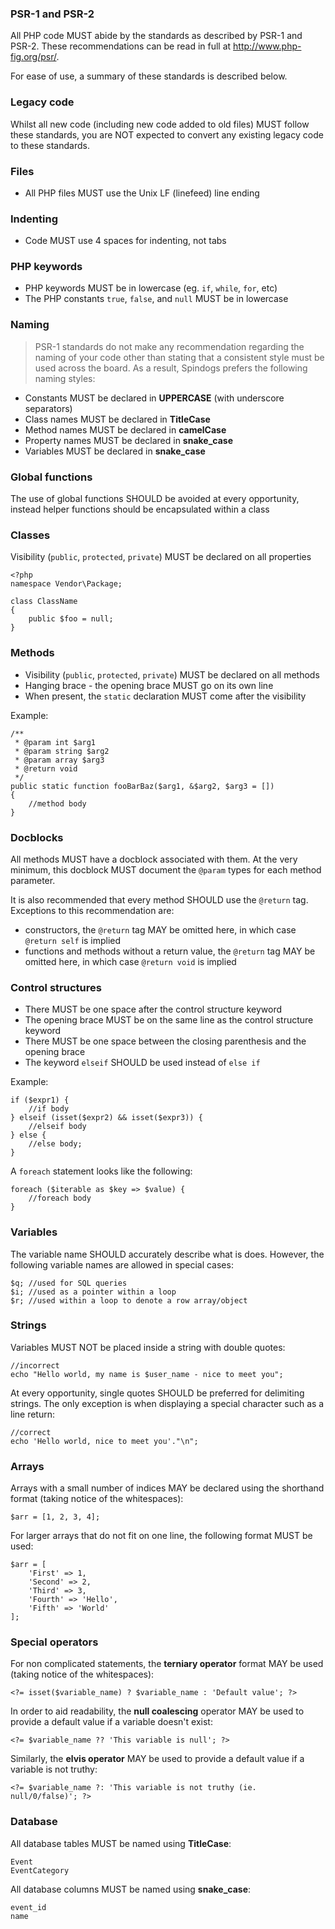 ### PSR-1 and PSR-2

All PHP code MUST abide by the standards as described by PSR-1 and PSR-2. These recommendations can be read in full at http://www.php-fig.org/psr/.

For ease of use, a summary of these standards is described below.

### Legacy code

Whilst all new code (including new code added to old files) MUST follow these standards, you are NOT expected to convert any existing legacy code to these standards.

### Files

* All PHP files MUST use the Unix LF (linefeed) line ending

### Indenting

* Code MUST use 4 spaces for indenting, not tabs

### PHP keywords

* PHP keywords MUST be in lowercase (eg. `if`, `while`, `for`, etc)
* The PHP constants `true`, `false`, and `null` MUST be in lowercase

### Naming

> PSR-1 standards do not make any recommendation regarding the naming of your code other than stating that a consistent style must be used across the board. As a result, Spindogs prefers the following naming styles:

* Constants MUST be declared in **UPPERCASE** (with underscore separators)
* Class names MUST be declared in **TitleCase**
* Method names MUST be declared in **camelCase**
* Property names MUST be declared in **snake_case**
* Variables MUST be declared in **snake_case**

### Global functions

The use of global functions SHOULD be avoided at every opportunity, instead helper functions should be encapsulated within a class

### Classes

Visibility (`public`, `protected`, `private`) MUST be declared on all properties

    <?php
    namespace Vendor\Package;

    class ClassName
    {
        public $foo = null;
    }

### Methods

* Visibility (`public`, `protected`, `private`) MUST be declared on all methods
* Hanging brace - the opening brace MUST go on its own line
* When present, the `static` declaration MUST come after the visibility

Example:

    /**
     * @param int $arg1
     * @param string $arg2
     * @param array $arg3
     * @return void
     */
    public static function fooBarBaz($arg1, &$arg2, $arg3 = [])
    {
        //method body
    }

### Docblocks

All methods MUST have a docblock associated with them. At the very minimum, this docblock MUST document the `@param` types for each method parameter.

It is also recommended that every method SHOULD use the `@return` tag. Exceptions to this recommendation are:

* constructors, the `@return` tag MAY be omitted here, in which case `@return self` is implied
* functions and methods without a return value, the `@return` tag MAY be omitted here, in which case `@return void` is implied

### Control structures

* There MUST be one space after the control structure keyword
* The opening brace MUST be on the same line as the control structure keyword
* There MUST be one space between the closing parenthesis and the opening brace
* The keyword `elseif` SHOULD be used instead of `else if`

Example:

    if ($expr1) {
        //if body
    } elseif (isset($expr2) && isset($expr3)) {
        //elseif body
    } else {
        //else body;
    }

A `foreach` statement looks like the following:

    foreach ($iterable as $key => $value) {
        //foreach body
    }

### Variables

The variable name SHOULD accurately describe what is does. However, the following variable names are allowed in special cases:

    $q; //used for SQL queries
    $i; //used as a pointer within a loop
    $r; //used within a loop to denote a row array/object

### Strings

Variables MUST NOT be placed inside a string with double quotes:

    //incorrect
    echo "Hello world, my name is $user_name - nice to meet you";

At every opportunity, single quotes SHOULD be preferred for delimiting strings. The only exception is when displaying a special character such as a line return:

    //correct
    echo 'Hello world, nice to meet you'."\n";

### Arrays

Arrays with a small number of indices MAY be declared using the shorthand format (taking notice of the whitespaces):

    $arr = [1, 2, 3, 4];

For larger arrays that do not fit on one line, the following format MUST be used:

    $arr = [
        'First' => 1,
        'Second' => 2,
        'Third' => 3,
        'Fourth' => 'Hello',
        'Fifth' => 'World'
    ];

### Special operators

For non complicated statements, the **terniary operator** format MAY be used (taking notice of the whitespaces):

    <?= isset($variable_name) ? $variable_name : 'Default value'; ?>

In order to aid readability, the **null coalescing** operator MAY be used to provide a default value if a variable doesn't exist:

    <?= $variable_name ?? 'This variable is null'; ?>

Similarly, the **elvis operator** MAY be used to provide a default value if a variable is not truthy:

    <?= $variable_name ?: 'This variable is not truthy (ie. null/0/false)'; ?>

### Database

All database tables MUST be named using **TitleCase**:

    Event
    EventCategory

All database columns MUST be named using **snake_case**:

    event_id
    name
